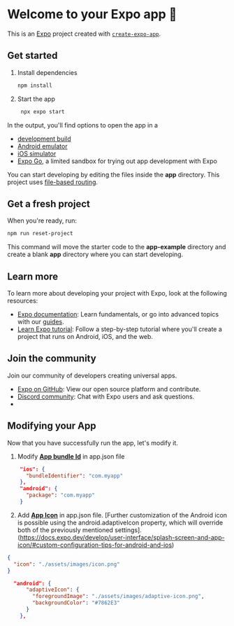 # Welcome to your Expo app 👋

This is an [Expo](https://expo.dev) project created with [`create-expo-app`](https://www.npmjs.com/package/create-expo-app).

## Get started

1. Install dependencies

   ```bash
   npm install
   ```

2. Start the app

   ```bash
    npx expo start
   ```

In the output, you'll find options to open the app in a

- [development build](https://docs.expo.dev/develop/development-builds/introduction/)
- [Android emulator](https://docs.expo.dev/workflow/android-studio-emulator/)
- [iOS simulator](https://docs.expo.dev/workflow/ios-simulator/)
- [Expo Go](https://expo.dev/go), a limited sandbox for trying out app development with Expo

You can start developing by editing the files inside the **app** directory. This project uses [file-based routing](https://docs.expo.dev/router/introduction).

## Get a fresh project

When you're ready, run:

```bash
npm run reset-project
```

This command will move the starter code to the **app-example** directory and create a blank **app** directory where you can start developing.

## Learn more

To learn more about developing your project with Expo, look at the following resources:

- [Expo documentation](https://docs.expo.dev/): Learn fundamentals, or go into advanced topics with our [guides](https://docs.expo.dev/guides).
- [Learn Expo tutorial](https://docs.expo.dev/tutorial/introduction/): Follow a step-by-step tutorial where you'll create a project that runs on Android, iOS, and the web.

## Join the community

Join our community of developers creating universal apps.

- [Expo on GitHub](https://github.com/expo/expo): View our open source platform and contribute.
- [Discord community](https://chat.expo.dev): Chat with Expo users and ask questions.
-

## Modifying your App

Now that you have successfully run the app, let's modify it.

1. Modify **[App bundle Id](https://docs.expo.dev/build-reference/variants/)** in app.json file

```json
    "ios": {
      "bundleIdentifier": "com.myapp"
    },
    "android": {
      "package": "com.myapp"
    }
```

2. Add **[App Icon](https://docs.expo.dev/develop/user-interface/splash-screen-and-app-icon/#add-the-icon-in-app-config)** in app.json file.
   [Further customization of the Android icon is possible using the android.adaptiveIcon property, which will override both of the previously mentioned settings].(https://docs.expo.dev/develop/user-interface/splash-screen-and-app-icon/#custom-configuration-tips-for-android-and-ios)

```json
{
  "icon": "./assets/images/icon.png"
}
```

```json
  "android": {
      "adaptiveIcon": {
        "foregroundImage": "./assets/images/adaptive-icon.png",
        "backgroundColor": "#7862E3"
      }
    },
```
